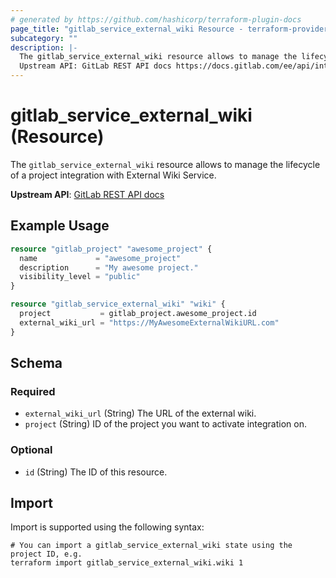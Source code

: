 ```yaml
---
# generated by https://github.com/hashicorp/terraform-plugin-docs
page_title: "gitlab_service_external_wiki Resource - terraform-provider-gitlab"
subcategory: ""
description: |-
  The gitlab_service_external_wiki resource allows to manage the lifecycle of a project integration with External Wiki Service.
  Upstream API: GitLab REST API docs https://docs.gitlab.com/ee/api/integrations.html#external-wiki
---
```


# gitlab_service_external_wiki (Resource)

The `gitlab_service_external_wiki` resource allows to manage the lifecycle of a project integration with External Wiki Service.

**Upstream API**: [GitLab REST API docs](https://docs.gitlab.com/ee/api/integrations.html#external-wiki)

## Example Usage

```terraform
resource "gitlab_project" "awesome_project" {
  name             = "awesome_project"
  description      = "My awesome project."
  visibility_level = "public"
}

resource "gitlab_service_external_wiki" "wiki" {
  project           = gitlab_project.awesome_project.id
  external_wiki_url = "https://MyAwesomeExternalWikiURL.com"
}
```

<!-- schema generated by tfplugindocs -->
## Schema

### Required

- `external_wiki_url` (String) The URL of the external wiki.
- `project` (String) ID of the project you want to activate integration on.

### Optional

- `id` (String) The ID of this resource.

## Import

Import is supported using the following syntax:

```shell
# You can import a gitlab_service_external_wiki state using the project ID, e.g.
terraform import gitlab_service_external_wiki.wiki 1
```
